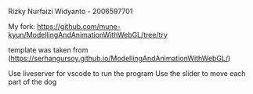 Rizky Nurfaizi Widyanto - 2006597701

My fork: https://github.com/mune-kyun/ModellingAndAnimationWithWebGL/tree/try

template was taken from (https://serhangursoy.github.io/ModellingAndAnimationWithWebGL/)

Use liveserver for vscode to run the program
Use the slider to move each part of the dog
